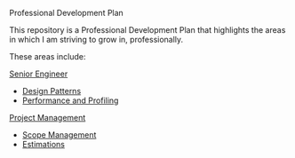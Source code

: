 Professional Development Plan

This repository is a Professional Development Plan that highlights the areas in which I am striving to grow in, professionally.


These areas include:

[Senior Engineer](senior-engineer)
* [Design Patterns](design-patterns)
* [Performance and Profiling](performance-and-profiling)

[Project Management](project-management)
* [Scope Management](scope-management)
* [Estimations](estimations)